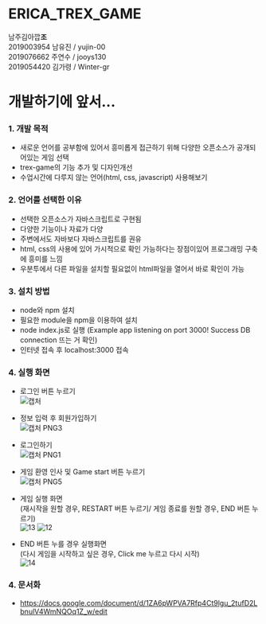 # ERICA_TREX_GAME
남주김아깝**조** <br/>
2019003954 남유진 / yujin-00 <br/>
2019076662 주연수 / jooys130 <br/>
2019054420 김가령 / Winter-gr <br/>

# 개발하기에 앞서...
### 1. 개발 목적 
  + 새로운 언어를 공부함에 있어서 흥미롭게 접근하기 위해 다양한 오픈소스가 공개되어있는 게임 선택
  + trex-game의 기능 추가 및 디자인개선
  + 수업시간에 다루지 않는 언어(html, css, javascript) 사용해보기
  
### 2. 언어를 선택한 이유
  + 선택한 오픈소스가 자바스크립트로 구현됨
  + 다양한 기능이나 자료가 다양
  + 주변에서도 자바보다 자바스크립트를 권유
  + html, css의 사용에 있어 가시적으로 확인 가능하다는 장점이있어 프로그래밍 구축에 흥미를 느낌
  + 우분투에서 다른 파일을 설치할 필요없이 html파일을 열어서 바로 확인이 가능
  
### 3. 설치 방법
  + node와 npm 설치
  + 필요한 module을 npm을 이용하여 설치
  + node index.js로 실행
    (Example app listening on port 3000!
    Success DB connection 뜨는 거 확인)
  + 인터넷 접속 후 localhost:3000 접속
  
  
### 4. 실행 화면
+ 로그인 버튼 누르기<br/>
  ![캡처](https://user-images.githubusercontent.com/56713700/71322888-25acaf80-2510-11ea-99d2-892090dc5b59.PNG)
  
+ 정보 입력 후 회원가입하기<br/>
  ![캡처 PNG3](https://user-images.githubusercontent.com/56713700/71322906-4543d800-2510-11ea-97b0-f754536a2a92.PNG)
  
+ 로그인하기<br/>
  ![캡처 PNG1](https://user-images.githubusercontent.com/56713700/71322905-4248e780-2510-11ea-978b-1c6fd931535d.PNG)
  
+ 게임 환영 인사 및 Game start 버튼 누르기<br/>
  ![캡처 PNG5](https://user-images.githubusercontent.com/56713700/71322908-4aa12280-2510-11ea-9c2a-339a7d377e6d.PNG)
  
+ 게임 실행 화면<br/>
(재시작을 원할 경우, RESTART 버튼 누르기/ 게임 종료를 원할 경우, END 버튼 누르기)<br/>
  ![13](https://user-images.githubusercontent.com/56713700/71323142-4591a280-2513-11ea-839c-50cacc1a61d0.PNG)
  ![12](https://user-images.githubusercontent.com/56713700/71323143-46c2cf80-2513-11ea-8f90-720c0225aedb.PNG)

  
+ END 버튼 누를 경우 실행화면<br/>
(다시 게임을 시작하고 싶은 경우, Click me 누르고 다시 시작)<br/>
  ![14](https://user-images.githubusercontent.com/56713700/71323175-b638bf00-2513-11ea-8e5c-d8fbc868e7c9.PNG)


### 4. 문서화
  + https://docs.google.com/document/d/1ZA6pWPVA7Rfp4Ct9lgu_2tufD2LbnulV4WmNQOq1Z_w/edit
